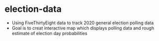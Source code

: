 # election-data

- Using FiveThirtyEight data to track 2020 general election polling data
- Goal is to creat interactive map which displays polling data and rough estimate of election day probabilities
